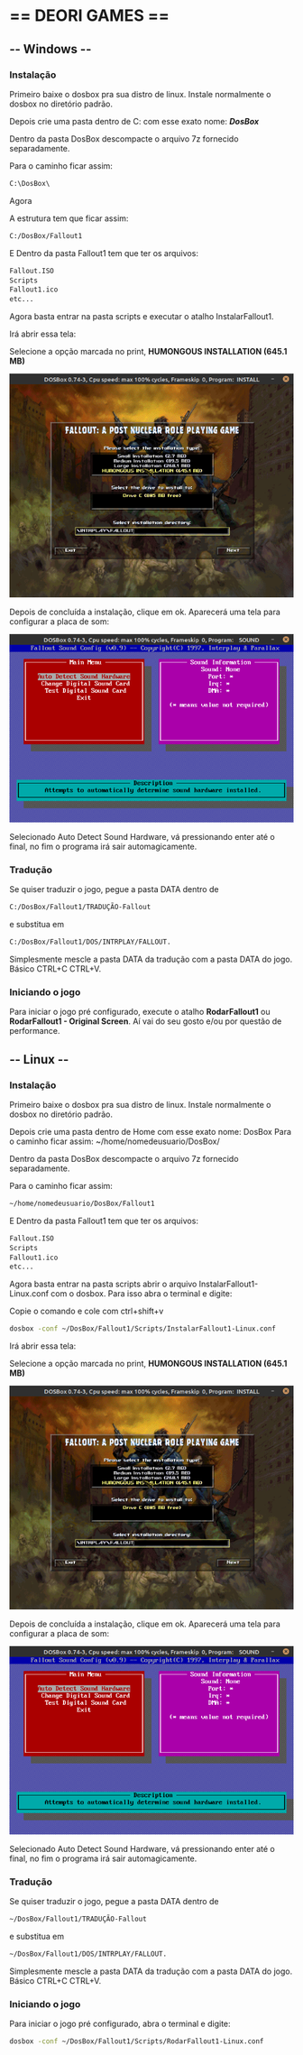 # == DEORI GAMES ==

## -- Windows --
### Instalação
Primeiro baixe o dosbox pra sua distro de linux.
Instale normalmente o dosbox no diretório padrão.

Depois crie uma pasta dentro de C: com esse exato nome: ***DosBox***

Dentro da pasta DosBox descompacte o arquivo 7z fornecido separadamente.

Para o caminho ficar assim:

```txt
C:\DosBox\
```

Agora 

A estrutura tem que ficar assim:

```txt
C:/DosBox/Fallout1
```

E Dentro da pasta Fallout1 tem que ter os arquivos:

```txt
Fallout.ISO
Scripts
Fallout1.ico
etc...
```

Agora basta entrar na pasta scripts e executar o atalho InstalarFallout1.

Irá abrir essa tela:

Selecione a opção marcada no print, **HUMONGOUS INSTALLATION (645.1 MB)**

![Imagem que representa onde clicar na instalação](./images/install1.png)

Depois de concluída a instalação, clique em ok.
Aparecerá uma tela para configurar a placa de som:

![Imagem que representa onde clicar na configuração de som](./images/config1.png)

Selecionado Auto Detect Sound Hardware, vá pressionando enter até o final, no fim o programa
irá sair automagicamente.

### Tradução
Se quiser traduzir o jogo, pegue a pasta DATA dentro de 
```sh
C:/DosBox/Fallout1/TRADUÇÃO-Fallout
```

e substitua em
```sh
C:/DosBox/Fallout1/DOS/INTRPLAY/FALLOUT.
```

Simplesmente mescle a pasta DATA da tradução com a pasta DATA do jogo.
Básico CTRL+C CTRL+V.

### Iniciando o jogo
Para iniciar o jogo pré configurado, execute o atalho **RodarFallout1** ou **RodarFallout1 - Original Screen**.
Aí vai do seu gosto e/ou por questão de performance.

## -- Linux --
### Instalação
Primeiro baixe o dosbox pra sua distro de linux.
Instale normalmente o dosbox no diretório padrão.

Depois crie uma pasta dentro de Home com esse exato nome:
DosBox
Para o caminho ficar assim:
~/home/nomedeusuario/DosBox/

Dentro da pasta DosBox descompacte o arquivo 7z fornecido separadamente.

Para o caminho ficar assim:

```sh
~/home/nomedeusuario/DosBox/Fallout1
```

E Dentro da pasta Fallout1 tem que ter os arquivos:

```txt
Fallout.ISO
Scripts
Fallout1.ico
etc...
```

Agora basta entrar na pasta scripts abrir o arquivo InstalarFallout1-Linux.conf com o dosbox.
Para isso abra o terminal e digite:

Copie o comando e cole com ctrl+shift+v

```sh
dosbox -conf ~/DosBox/Fallout1/Scripts/InstalarFallout1-Linux.conf
```

Irá abrir essa tela:

Selecione a opção marcada no print, **HUMONGOUS INSTALLATION (645.1 MB)**

![Imagem que representa onde clicar na instalação](./images/install1.png)

Depois de concluída a instalação, clique em ok.
Aparecerá uma tela para configurar a placa de som:

![Imagem que representa onde clicar na configuração de som](./images/config1.png)

Selecionado Auto Detect Sound Hardware, vá pressionando enter até o final, no fim o programa
irá sair automagicamente.

### Tradução
Se quiser traduzir o jogo, pegue a pasta DATA dentro de 
```sh
~/DosBox/Fallout1/TRADUÇÃO-Fallout
```

e substitua em
```sh
~/DosBox/Fallout1/DOS/INTRPLAY/FALLOUT.
```

Simplesmente mescle a pasta DATA da tradução com a pasta DATA do jogo.
Básico CTRL+C CTRL+V.

### Iniciando o jogo
Para iniciar o jogo pré configurado, abra o terminal e digite:

```sh
dosbox -conf ~/DosBox/Fallout1/Scripts/RodarFallout1-Linux.conf
```